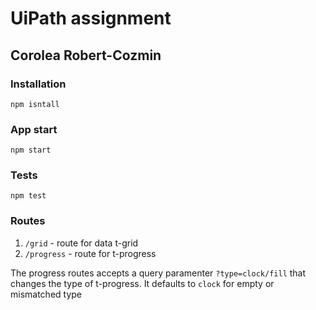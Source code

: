 # UiPath assignment
## Corolea Robert-Cozmin


### Installation
`npm isntall`

### App start
`npm start`

### Tests
`npm test`

### Routes
1. `/grid` - route for data t-grid
2. `/progress` - route for t-progress

The progress routes accepts a query paramenter `?type=clock/fill` that changes the type of t-progress. It defaults to `clock` for empty or mismatched type
